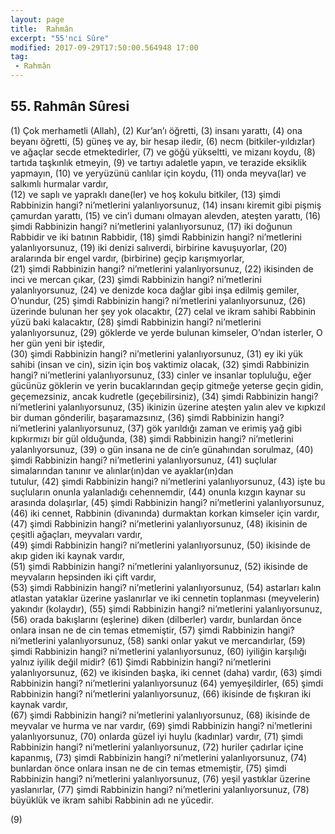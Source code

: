 ```yaml
---
layout: page
title:  Rahmân
excerpt: "55'nci Sûre"
modified: 2017-09-29T17:50:00.564948 17:00
tag: 
 - Rahmân
---
```


## 55. Rahmân Sûresi

(1) Çok merhametli (Allah),	
(2) Kur’an’ı öğretti,
(3) insanı yarattı,
(4) ona beyanı öğretti,
(5) güneş ve ay, bir hesap iledir,
(6) necm (bitkiler-yıldızlar) ve ağaçlar secde etmektedirler,
(7) ve göğü yükseltti, ve mizanı koydu,
(8) tartıda taşkınlık etmeyin,
(9) ve tartıyı adaletle yapın, ve terazide eksiklik yapmayın, 
(10) ve yeryüzünü canlılar için koydu,
(11) onda meyva(lar) ve salkımlı hurmalar vardır,	
(12) ve saplı ve yapraklı dane(ler) ve hoş kokulu bitkiler,	
(13) şimdi Rabbinizin hangi? ni’metlerini yalanlıyorsunuz,
(14) insanı kiremit gibi pişmiş çamurdan yarattı, 
(15) ve cin’i dumanı olmayan alevden, ateşten yarattı,
(16) şimdi Rabbinizin hangi? ni’metlerini yalanlıyorsunuz,
(17) iki doğunun Rabbidir ve iki batının Rabbidir,
(18) şimdi Rabbinizin hangi? ni’metlerini yalanlıyorsunuz,
(19) iki denizi salıverdi, birbirine kavuşuyorlar,
(20) aralarında bir engel vardır, (birbirine) geçip karışmıyorlar,	
(21) şimdi Rabbinizin hangi? ni’metlerini yalanlıyorsunuz,
(22) ikisinden de inci ve mercan çıkar,
(23) şimdi Rabbinizin hangi? ni’metlerini yalanlıyorsunuz,
(24) ve denizde koca dağlar gibi inşa edilmiş gemiler, O’nundur,
(25) şimdi Rabbinizin hangi? ni’metlerini yalanlıyorsunuz,
(26) üzerinde bulunan her şey yok olacaktır,
(27) celal ve ikram sahibi Rabbinin yüzü baki kalacaktır,
(28) şimdi Rabbinizin hangi? ni’metlerini yalanlıyorsunuz,
(29) göklerde ve yerde bulunan kimseler, O’ndan isterler, O her gün yeni bir iştedir,	
(30) şimdi Rabbinizin hangi? ni’metlerini yalanlıyorsunuz,
(31) ey iki yük sahibi (insan ve cin), sizin için boş vaktimiz olacak,
(32) şimdi Rabbinizin hangi? ni’metlerini yalanlıyorsunuz,
(33) cinler ve insanlar	topluluğu, eğer gücünüz göklerin ve yerin bucaklarından geçip gitmeğe yeterse geçin gidin, geçemezsiniz, ancak kudretle (geçebilirsiniz),
(34) şimdi Rabbinizin hangi? ni’metlerini yalanlıyorsunuz,
(35) ikinizin üzerine ateşten yalın alev ve kıpkızıl bir duman gönderilir, başaramazsınız,
(36) şimdi Rabbinizin hangi? ni’metlerini yalanlıyorsunuz,
(37) gök yarıldığı zaman ve erimiş yağ gibi kıpkırmızı bir gül olduğunda,
(38) şimdi Rabbinizin hangi? ni’metlerini yalanlıyorsunuz,
(39) o gün insana ne de	cin’e günahından sorulmaz,
(40) şimdi Rabbinizin hangi? ni’metlerini yalanlıyorsunuz,
(41) suçlular simalarından tanınır ve alınlar(ın)dan ve ayaklar(ın)dan	
 tutulur, 
(42) şimdi Rabbinizin hangi? ni’metlerini yalanlıyorsunuz,
(43) işte bu suçluların onunla yalanladığı cehennemdir,
(44) onunla kızgın kaynar su arasında dolaşırlar,
(45) şimdi Rabbinizin hangi? ni’metlerini yalanlıyorsunuz,
(46) iki cennet, Rabbinin (divanında) durmaktan korkan kimseler için vardır,
(47) şimdi Rabbinizin hangi? ni’metlerini yalanlıyorsunuz,
(48) ikisinin de çeşitli ağaçları, meyvaları vardır,	
(49) şimdi Rabbinizin hangi? ni’metlerini yalanlıyorsunuz,
(50) ikisinde de akıp giden iki kaynak vardır,	
(51) şimdi Rabbinizin hangi? ni’metlerini yalanlıyorsunuz,
(52) ikisinde de meyvaların hepsinden iki çift vardır,	
(53) şimdi Rabbinizin hangi? ni’metlerini yalanlıyorsunuz,
(54) astarları kalın atlastan yataklar üzerine yaslanırlar ve iki cennetin toplanması (meyvelerin) yakındır (kolaydır),	
(55) şimdi Rabbinizin hangi? ni’metlerini yalanlıyorsunuz,
(56) orada bakışlarını (eşlerine) diken (dilberler) vardır, bunlardan önce onlara insan ne de cin temas etmemiştir,
(57) şimdi Rabbinizin hangi? ni’metlerini yalanlıyorsunuz,
(58) sanki onlar yakut ve mercandırlar,
(59) şimdi Rabbinizin hangi? ni’metlerini yalanlıyorsunuz,
(60) iyiliğin karşılığı yalnız iyilik değil midir?
(61) Şimdi Rabbinizin hangi? ni’metlerini yalanlıyorsunuz,
(62) ve ikisinden başka, iki cennet (daha) vardır,
(63) şimdi Rabbinizin hangi? ni’metlerini yalanlıyorsunuz
(64) yemyeşildirler,
(65) şimdi Rabbinizin hangi? ni’metlerini yalanlıyorsunuz,
(66) ikisinde de fışkıran iki kaynak vardır,	
(67) şimdi Rabbinizin hangi? ni’metlerini yalanlıyorsunuz,
(68) ikisinde de meyvalar ve hurma ve nar vardır, 
(69) şimdi Rabbinizin hangi? ni’metlerini yalanlıyorsunuz,
(70) onlarda güzel iyi huylu (kadınlar)	vardır,
(71) şimdi Rabbinizin hangi? ni’metlerini yalanlıyorsunuz,
(72) huriler çadırlar içine kapanmış,
(73) şimdi Rabbinizin hangi? ni’metlerini yalanlıyorsunuz,
(74) bunlardan önce onlara insan ne de cin temas etmemiştir,
(75) şimdi Rabbinizin hangi? ni’metlerini yalanlıyorsunuz,
(76) yeşil yastıklar üzerine yaslanırlar,
(77) şimdi Rabbinizin hangi? ni’metlerini yalanlıyorsunuz,
(78) büyüklük ve ikram sahibi Rabbinin adı ne yücedir.	


(9) 
